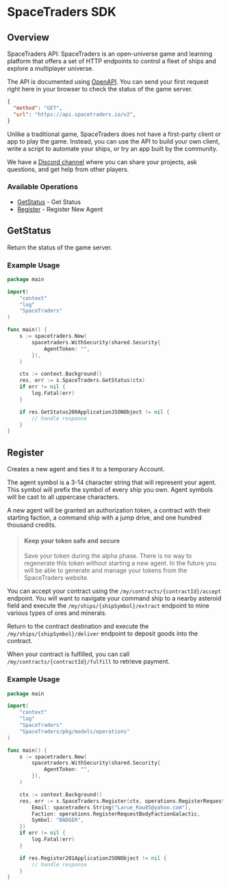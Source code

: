 # SpaceTraders SDK

## Overview

SpaceTraders API: SpaceTraders is an open-universe game and learning platform that offers a set of HTTP endpoints to control a fleet of ships and explore a multiplayer universe.

The API is documented using [OpenAPI](https://github.com/SpaceTradersAPI/api-docs). You can send your first request right here in your browser to check the status of the game server.

```json http
{
  "method": "GET",
  "url": "https://api.spacetraders.io/v2",
}
```

Unlike a traditional game, SpaceTraders does not have a first-party client or app to play the game. Instead, you can use the API to build your own client, write a script to automate your ships, or try an app built by the community.

We have a [Discord channel](https://discord.com/invite/jh6zurdWk5) where you can share your projects, ask questions, and get help from other players.




### Available Operations

* [GetStatus](#getstatus) - Get Status
* [Register](#register) - Register New Agent

## GetStatus

Return the status of the game server.

### Example Usage

```go
package main

import(
	"context"
	"log"
	"SpaceTraders"
)

func main() {
    s := spacetraders.New(
        spacetraders.WithSecurity(shared.Security{
            AgentToken: "",
        }),
    )

    ctx := context.Background()
    res, err := s.SpaceTraders.GetStatus(ctx)
    if err != nil {
        log.Fatal(err)
    }

    if res.GetStatus200ApplicationJSONObject != nil {
        // handle response
    }
}
```

## Register

Creates a new agent and ties it to a temporary Account.

The agent symbol is a 3-14 character string that will represent your agent. This symbol will prefix the symbol of every ship you own. Agent symbols will be cast to all uppercase characters.

A new agent will be granted an authorization token, a contract with their starting faction, a command ship with a jump drive, and one hundred thousand credits.

> #### Keep your token safe and secure
>
> Save your token during the alpha phase. There is no way to regenerate this token without starting a new agent. In the future you will be able to generate and manage your tokens from the SpaceTraders website.

You can accept your contract using the `/my/contracts/{contractId}/accept` endpoint. You will want to navigate your command ship to a nearby asteroid field and execute the `/my/ships/{shipSymbol}/extract` endpoint to mine various types of ores and minerals.

Return to the contract destination and execute the `/my/ships/{shipSymbol}/deliver` endpoint to deposit goods into the contract.

When your contract is fulfilled, you can call `/my/contracts/{contractId}/fulfill` to retrieve payment.

### Example Usage

```go
package main

import(
	"context"
	"log"
	"SpaceTraders"
	"SpaceTraders/pkg/models/operations"
)

func main() {
    s := spacetraders.New(
        spacetraders.WithSecurity(shared.Security{
            AgentToken: "",
        }),
    )

    ctx := context.Background()
    res, err := s.SpaceTraders.Register(ctx, operations.RegisterRequestBody{
        Email: spacetraders.String("Larue_Rau85@yahoo.com"),
        Faction: operations.RegisterRequestBodyFactionGalactic,
        Symbol: "BADGER",
    })
    if err != nil {
        log.Fatal(err)
    }

    if res.Register201ApplicationJSONObject != nil {
        // handle response
    }
}
```
